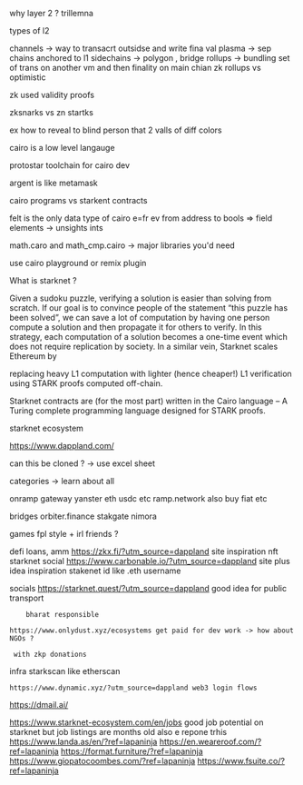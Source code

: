 why layer 2 ?
trillemna 

types of l2

channels -> way to transacrt outsidse and write fina  val
plasma ->  sep chains anchored to l1
sidechains -> polygon , bridge
rollups -> 
bundling
set of trans on another vm and then finality on main chian
zk rollups vs optimistic

zk used validity proofs

zksnarks vs zn startks

ex how to reveal to blind person that 2 valls of diff colors

cairo is a low level langauge

protostar toolchain for cairo dev

argent is like metamask



cairo programs vs starkent contracts

felt is the only data type of cairo e=fr ev from address to bools
 => field elements -> unsights ints 

math.caro and math_cmp.cairo -> major libraries you'd need

use cairo playground or remix plugin

What is starknet ?

Given a sudoku puzzle, verifying a solution is easier than solving from scratch. If our goal is to convince people of the statement “this puzzle has been solved”, we can save a lot of computation by having 
one person compute a solution and then propagate it for others to verify.
 In this strategy, each computation of a solution becomes a one-time event which does not require replication by society. In a similar vein, Starknet scales Ethereum by 
 
 replacing heavy L1 computation with lighter (hence cheaper!) L1 verification using STARK proofs computed off-chain.



Starknet contracts are (for the most part) written in the Cairo language – A Turing complete programming language designed for STARK proofs.


starknet ecosystem

https://www.dappland.com/

can this be cloned ? -> use excel sheet

categories -> learn about all

onramp
    gateway
    yanster eth usdc etc
    ramp.network 
    also buy fiat etc


bridges
    orbiter.finance
    stakgate
    nimora

games
    fpl style  + irl friends ?

defi
    loans, amm
    https://zkx.fi/?utm_source=dappland site inspiration
nft
    starknet social
    https://www.carbonable.io/?utm_source=dappland site plus idea inspiration
    stakenet id like .eth username

socials
    https://starknet.quest/?utm_source=dappland
        good idea for public transport

        bharat responsible

    https://www.onlydust.xyz/ecosystems get paid for dev work -> how about NGOs ?

     with zkp donations

infra
    starkscan like etherscan

    https://www.dynamic.xyz/?utm_source=dappland web3 login flows

https://dmail.ai/

https://www.starknet-ecosystem.com/en/jobs good job potential on starknet
but job listings are months old also 
e
repone trhis
https://www.landa.as/en/?ref=lapaninja
https://en.weareroof.com/?ref=lapaninja
https://format.furniture/?ref=lapaninja
https://www.giopatocoombes.com/?ref=lapaninja
https://www.fsuite.co/?ref=lapaninja
